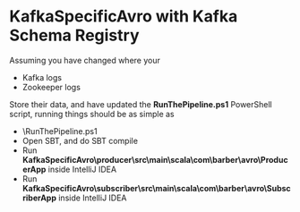 # KafkaSpecificAvro with Kafka Schema Registry

Assuming you have changed where your

- Kafka logs
- Zookeeper logs

Store their data, and have updated the **RunThePipeline.ps1** PowerShell script, running things should be as simple as

- \RunThePipeline.ps1
- Open SBT, and do SBT compile
- Run **KafkaSpecificAvro\producer\src\main\scala\com\barber\avro\ProducerApp** inside IntelliJ IDEA
- Run **KafkaSpecificAvro\subscriber\src\main\scala\com\barber\avro\SubscriberApp** inside IntelliJ IDEA
